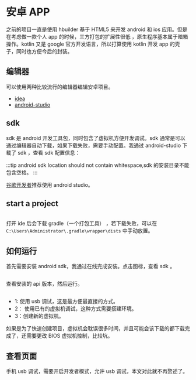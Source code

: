 # 安卓 APP
之前的项目一直是使用 hbuilder 基于 HTML5 来开发 android 和 ios 应用。但是在考虑做一款个人 app 的时候，三方打包的扩展性很低
，原生程序基本属于暗箱操作。kotlin 又是 google 官方开发语言，所以打算使用 kotlin 开发 app 的壳子，同时也方便今后的封装。
## 编辑器
可以使用两种比较流行的编辑器编辑安卓项目。
- [idea](https://hadihariri.com/2014/01/06/intellij-idea-minimal-survival-guide/)
- [android-studio](https://developer.android.google.cn/studio/)

## sdk
sdk 是 android 开发工具包，同时包含了虚拟机方便开发调试。sdk 通常是可以通过编辑器自动下载，如果下载失败，需要手动配置。我通过 android-studio
下载了 sdk ，查看 sdk 配置信息：

:::tip
android sdk location should not contain whitespace,sdk 的安装目录不能包含空格。
:::

[谷歌开发者](https://developer.android.com/training/basics/firstapp/creating-project)推荐使用 android studio。
## start a project

<img :src="$withBase('/android/start-android-studio.png')"/>

打开 ide 后会下载  gradle（一个打包工具） ，若下载失败，可以在 `C:\Users\Administrator\.gradle\wrapper\dists` 中手动放置。

## 如何运行
首先需要安装 android sdk，我通过在线完成安装。点击图标<img :src="$withBase('/android/sdk-btn.png')"/>，查看 sdk 。

<img :src="$withBase('/android/sdk-configure.png')"/>

查看安装的 api 版本，然后运行。

<img :src="$withBase('/android/virtual.png')"/>

- 1: 使用 usb 调试，这是最方便最直接的方式。
- 2： 使用已有的虚拟机调试，这种方式需要搭建环境。
- 3：创建新的虚拟机。

如果是为了快速创建项目，虚拟机会耽误很多时间，并且可能会该下载的都下载完成了，还需要更改 BIOS 虚拟机控制，比较坑。

## 查看页面
手机 usb 调试，需要开启开发者模式，允许 usb 调试，本文对此就不再赘述了。

<img :src="$withBase('/android/hello.jpg')"/>
